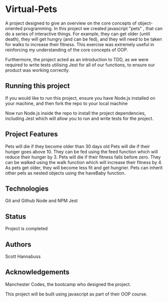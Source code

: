 <h1> Virtual-Pets </h1>

A project designed to give an overview on the core concepts of object-oriented programming. In this project we created javascript "pets" , that can do a series of interactive things. For example, they can get older (until death), they will get hungry (and can be fed), and they will need to be taken for walks to increase their fitness. This exercise was extremely useful in reinforcing my understanding of the core concepts of OOP. 

Furthermore, the project acted as an introduction to TDD, as we were required to write tests utilising Jest for all of our functions, to ensure our product was working correctly. 

<h2> Running this project </h2>

If you would like to run this project, ensure you have Node.js installed on your machine, and then fork the repo to your local machine 

Now run Node.js inside the repo to install the project dependencies, including Jest which will allow you to run and write tests for the project. 

<h2> Project Features </h2>

Pets will die if they become older than 30 days old
Pets will die if their hunger goes above 10. They can be fed using the feed function which will reduce their hunger by 3.
Pets will die if their fitness falls before zero. They can be walked using the walk function which will increase their fitness by 4. 
As pets get older, they will become less fit and get hungrier. 
Pets can inherit other pets as nested objects using the haveBaby function. 

<h2> Technologies </h2>

Git and Github
Node and NPM 
Jest

<h2> Status </h2>

Project is completed

<h2>Authors</h2>

Scott Hannabuss

<h2> Acknowledgements </h2>

Manchester Codes, the bootcamp who designed the project. 

This project will be built using javascript as part of their OOP course. 





